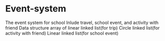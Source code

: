 # Event-system
The event system for school 
Inlude travel, school event, and activity with friend
Data structure
array of linear linked list(for trip)
Circle linked list(for activity with friend)
Linear linked list(for school event)
